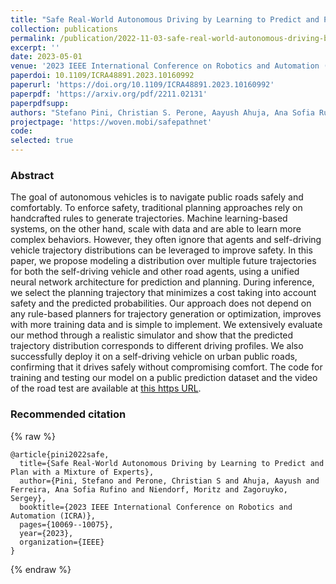 ```yaml
---
title: "Safe Real-World Autonomous Driving by Learning to Predict and Plan with a Mixture of Experts"
collection: publications
permalink: /publication/2022-11-03-safe-real-world-autonomous-driving-by-learning-to-predict-and-plan-with-a-mixture-of-experts
excerpt: ''
date: 2023-05-01
venue: '2023 IEEE International Conference on Robotics and Automation (ICRA) (previously presented at 2022 NeurIPS ML4AD workshop)'
paperdoi: 10.1109/ICRA48891.2023.10160992
paperurl: 'https://doi.org/10.1109/ICRA48891.2023.10160992'
paperpdf: 'https://arxiv.org/pdf/2211.02131'
paperpdfsupp:
authors: "Stefano Pini, Christian S. Perone, Aayush Ahuja, Ana Sofia Rufino Ferreira, Moritz Niendorf, Sergey Zagoruyko"
projectpage: 'https://woven.mobi/safepathnet'
code: 
selected: true
---
```


### Abstract
The goal of autonomous vehicles is to navigate public roads safely and comfortably. To enforce safety, 
traditional planning approaches rely on handcrafted rules to generate trajectories. 
Machine learning-based systems, on the other hand, scale with data and are able to learn more complex behaviors. 
However, they often ignore that agents and self-driving vehicle trajectory distributions can be leveraged to improve safety. 
In this paper, we propose modeling a distribution over multiple future trajectories for both the self-driving vehicle and other road agents, 
using a unified neural network architecture for prediction and planning. During inference, 
we select the planning trajectory that minimizes a cost taking into account safety and the predicted probabilities. 
Our approach does not depend on any rule-based planners for trajectory generation or optimization, 
improves with more training data and is simple to implement. 
We extensively evaluate our method through a realistic simulator and show that the predicted trajectory distribution corresponds to different driving profiles. 
We also successfully deploy it on a self-driving vehicle on urban public roads, confirming that it drives safely without compromising comfort. 
The code for training and testing our model on a public prediction dataset and the video of the road test are available 
at <a href="https://woven.mobi/safepathnet" target="_blank">this https URL</a>.

### Recommended citation
{% raw %}
```
@article{pini2022safe,
  title={Safe Real-World Autonomous Driving by Learning to Predict and Plan with a Mixture of Experts},
  author={Pini, Stefano and Perone, Christian S and Ahuja, Aayush and Ferreira, Ana Sofia Rufino and Niendorf, Moritz and Zagoruyko, Sergey},
  booktitle={2023 IEEE International Conference on Robotics and Automation (ICRA)},
  pages={10069--10075},
  year={2023},
  organization={IEEE}
}
```
{% endraw %}
